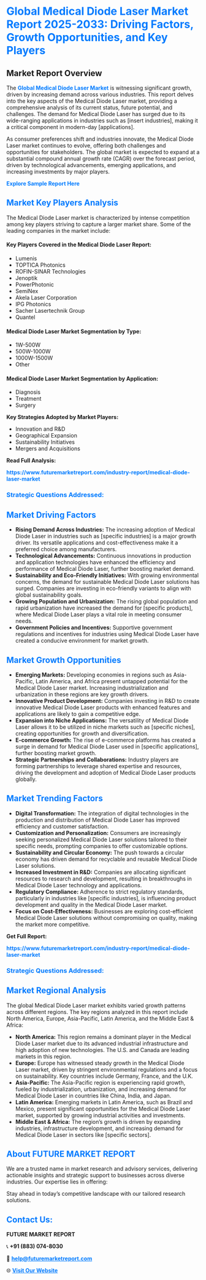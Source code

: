<h1 style="color: #007BFF;">Global Medical Diode Laser Market Report 2025-2033: Driving Factors, Growth Opportunities, and Key Players</h1>

<section id="overview">
<h2>Market Report Overview</h2>
<p>The <a href="https://www.futuremarketreport.com/industry-report/medical-diode-laser-market" style="color: #007BFF; text-decoration: none;"><strong>Global Medical Diode Laser Market</strong></a> is witnessing significant growth, driven by increasing demand across various industries. This report delves into the key aspects of the Medical Diode Laser market, providing a comprehensive analysis of its current status, future potential, and challenges. The demand for Medical Diode Laser has surged due to its wide-ranging applications in industries such as [insert industries], making it a critical component in modern-day [applications].</p>
<p>As consumer preferences shift and industries innovate, the Medical Diode Laser market continues to evolve, offering both challenges and opportunities for stakeholders. The global market is expected to expand at a substantial compound annual growth rate (CAGR) over the forecast period, driven by technological advancements, emerging applications, and increasing investments by major players.</p>
</section>

<section id="overview">
<p><a href="https://www.futuremarketreport.com/request-sample/reportId=79913" style="color: #007BFF; text-decoration: none;"><strong>Explore Sample Report Here</strong></a></p>
</section>

<section id="key-players">
<h2 style="color: #007BFF;">Market Key Players Analysis</h2>
<p>The Medical Diode Laser market is characterized by intense competition among key players striving to capture a larger market share. Some of the leading companies in the market include:</p>
<h4>Key Players Covered in the Medical Diode Laser Report:</h4>
<ul><li>Lumenis</li><li>TOPTICA Photonics</li><li>ROFIN-SINAR Technologies</li><li>Jenoptik</li><li>PowerPhotonic</li><li>SemiNex</li><li>Akela Laser Corporation</li><li>IPG Photonics</li><li>Sacher Lasertechnik Group</li><li>Quantel</li></ul>
<h4>Medical Diode Laser Market Segmentation by Type:</h4>
<ul><li>1W-500W</li><li>500W-1000W</li><li>1000W-1500W</li><li>Other</li></ul>

<h4>Medical Diode Laser Market Segmentation by Application:</h4>
<ul><li>Diagnosis</li><li>Treatment</li><li>Surgery</li></ul>
<p><strong>Key Strategies Adopted by Market Players:</strong></p>
<ul>
<li>Innovation and R&D</li>
<li>Geographical Expansion</li>
<li>Sustainability Initiatives</li>
<li>Mergers and Acquisitions</li>
</ul>
</section>

<section>
<p><strong>Read Full Analysis: </strong></p><a href="https://www.futuremarketreport.com/industry-report/medical-diode-laser-market" style="color: #007BFF; text-decoration: none;"><strong>https://www.futuremarketreport.com/industry-report/medical-diode-laser-market</strong></a>
<h3 style="color: #007BFF;">Strategic Questions Addressed:</h3>
</section>

<section id="driving-factors">
<h2 style="color: #007BFF;">Market Driving Factors</h2>
<ul>
<li><strong>Rising Demand Across Industries:</strong> The increasing adoption of Medical Diode Laser in industries such as [specific industries] is a major growth driver. Its versatile applications and cost-effectiveness make it a preferred choice among manufacturers.</li>
<li><strong>Technological Advancements:</strong> Continuous innovations in production and application technologies have enhanced the efficiency and performance of Medical Diode Laser, further boosting market demand.</li>
<li><strong>Sustainability and Eco-Friendly Initiatives:</strong> With growing environmental concerns, the demand for sustainable Medical Diode Laser solutions has surged. Companies are investing in eco-friendly variants to align with global sustainability goals.</li>
<li><strong>Growing Population and Urbanization:</strong> The rising global population and rapid urbanization have increased the demand for [specific products], where Medical Diode Laser plays a vital role in meeting consumer needs.</li>
<li><strong>Government Policies and Incentives:</strong> Supportive government regulations and incentives for industries using Medical Diode Laser have created a conducive environment for market growth.</li>
</ul>
</section>

<section id="growth-opportunities">
<h2 style="color: #007BFF;">Market Growth Opportunities</h2>
<ul>
<li><strong>Emerging Markets:</strong> Developing economies in regions such as Asia-Pacific, Latin America, and Africa present untapped potential for the Medical Diode Laser market. Increasing industrialization and urbanization in these regions are key growth drivers.</li>
<li><strong>Innovative Product Development:</strong> Companies investing in R&D to create innovative Medical Diode Laser products with enhanced features and applications are likely to gain a competitive edge.</li>
<li><strong>Expansion into Niche Applications:</strong> The versatility of Medical Diode Laser allows it to be utilized in niche markets such as [specific niches], creating opportunities for growth and diversification.</li>
<li><strong>E-commerce Growth:</strong> The rise of e-commerce platforms has created a surge in demand for Medical Diode Laser used in [specific applications], further boosting market growth.</li>
<li><strong>Strategic Partnerships and Collaborations:</strong> Industry players are forming partnerships to leverage shared expertise and resources, driving the development and adoption of Medical Diode Laser products globally.</li>
</ul>
</section>

<section id="trending-factors">
<h2 style="color: #007BFF;">Market Trending Factors</h2>
<ul>
<li><strong>Digital Transformation:</strong> The integration of digital technologies in the production and distribution of Medical Diode Laser has improved efficiency and customer satisfaction.</li>
<li><strong>Customization and Personalization:</strong> Consumers are increasingly seeking personalized Medical Diode Laser solutions tailored to their specific needs, prompting companies to offer customizable options.</li>
<li><strong>Sustainability and Circular Economy:</strong> The push towards a circular economy has driven demand for recyclable and reusable Medical Diode Laser solutions.</li>
<li><strong>Increased Investment in R&D:</strong> Companies are allocating significant resources to research and development, resulting in breakthroughs in Medical Diode Laser technology and applications.</li>
<li><strong>Regulatory Compliance:</strong> Adherence to strict regulatory standards, particularly in industries like [specific industries], is influencing product development and quality in the Medical Diode Laser market.</li>
<li><strong>Focus on Cost-Effectiveness:</strong> Businesses are exploring cost-efficient Medical Diode Laser solutions without compromising on quality, making the market more competitive.</li>
</ul>
</section>

<section>
<p><strong>Get Full Report: </strong></p><a href="https://www.futuremarketreport.com/industry-report/medical-diode-laser-market" style="color: #007BFF; text-decoration: none;"><strong>https://www.futuremarketreport.com/industry-report/medical-diode-laser-market</strong></a>
<h3 style="color: #007BFF;">Strategic Questions Addressed:</h3>
</section>


<section id="regional-analysis">
<h2 style="color: #007BFF;">Market Regional Analysis</h2>
<p>The global Medical Diode Laser market exhibits varied growth patterns across different regions. The key regions analyzed in this report include North America, Europe, Asia-Pacific, Latin America, and the Middle East & Africa:</p>
<ul>
<li><strong>North America:</strong> This region remains a dominant player in the Medical Diode Laser market due to its advanced industrial infrastructure and high adoption of new technologies. The U.S. and Canada are leading markets in this region.</li>
<li><strong>Europe:</strong> Europe has witnessed steady growth in the Medical Diode Laser market, driven by stringent environmental regulations and a focus on sustainability. Key countries include Germany, France, and the U.K.</li>
<li><strong>Asia-Pacific:</strong> The Asia-Pacific region is experiencing rapid growth, fueled by industrialization, urbanization, and increasing demand for Medical Diode Laser in countries like China, India, and Japan.</li>
<li><strong>Latin America:</strong> Emerging markets in Latin America, such as Brazil and Mexico, present significant opportunities for the Medical Diode Laser market, supported by growing industrial activities and investments.</li>
<li><strong>Middle East & Africa:</strong> The region’s growth is driven by expanding industries, infrastructure development, and increasing demand for Medical Diode Laser in sectors like [specific sectors].</li>
</ul>
</section>

<footer>
<h2 style="color: #007BFF;">About FUTURE MARKET REPORT</h2>
<p>We are a trusted name in market research and advisory services, delivering actionable insights and strategic support to businesses across diverse industries. Our expertise lies in offering:</p>

<p>Stay ahead in today’s competitive landscape with our tailored research solutions.</p>

<h2 style="color: #007BFF;">Contact Us:</h2>
<p><strong>FUTURE MARKET REPORT</strong></p>
<p>📞 <strong>+91 (883) 074-8030</strong></p>
<p>📧 <strong><a href="mailto:help@futuremarketreport.com" style="color: #007BFF;">help@futuremarketreport.com</a></strong></p>
<p>🌐 <strong><a href="https://www.futuremarketreport.com/" style="color: #007BFF;">Visit Our Website</a></strong></p>
</footer>